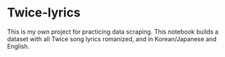 # Twice-lyrics
This is my own project for practicing data scraping. This notebook builds a dataset with all Twice song lyrics romanized, and in Korean/Japanese and English.
